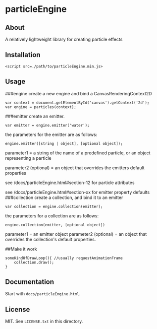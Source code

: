 # particleEngine

## About
A relatively lightweight library for creating particle effects

## Installation
`<script src=./path/to/particleEngine.min.js>`

## Usage

###engine
create a new engine and bind a CanvasRenderingContext2D

    var context = document.getElementById('canvas').getContext('2d');
    var engine = particles(context);
###emitter
create an emitter. 

    var emitter = engine.emitter('water');

the parameters for the emitter are as follows:

    engine.emitter([string | object], [optional object]);
parameter1 = a string of the name of a predefined particle, or an object representing a particle

parameter2 (optional) = an object that overrides the emitters default properties

see /docs/particleEngine.html#section-12 for particle attributes

see /docs/particleEngine.html#section-xx for emitter property defaults
###collection
create a collection, and bind it to an emitter

    var collection = engine.collection(emitter);
    
the parameters for a collection are as follows:

    engine.collection(emitter, [optional object])

parameter1 = an emitter object
parameter2 (optional) = an object that overrides the collection's default properties.

##Make it work

    someKindOfDrawLoop(){ //usually requestAnimationFrame
        collection.draw();
    }




## Documentation

Start with `docs/particleEngine.html`.



## License

MIT. See `LICENSE.txt` in this directory.
